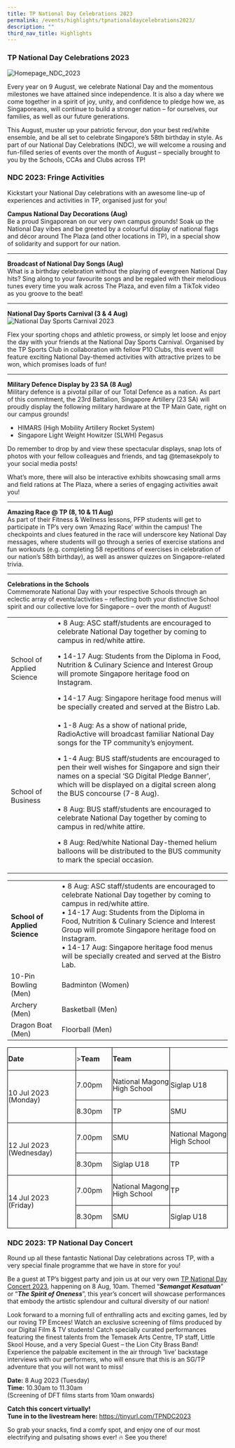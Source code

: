 ```yaml
---
title: TP National Day Celebrations 2023
permalink: /events/highlights/tpnationaldaycelebrations2023/
description: ""
third_nav_title: Highlights
---
```

### TP National Day Celebrations 2023

![Homepage_NDC_2023](/images/homepage-images/homepage_ndc_2023.jpg)

Every year on 9 August, we celebrate National Day and the momentous milestones we have attained since independence. It is also a day where we come together in a spirit of joy, unity, and confidence to pledge how we, as Singaporeans, will continue to build a stronger nation – for ourselves, our families, as well as our future generations. 

This August, muster up your patriotic fervour, don your best red/white ensemble, and be all set to celebrate Singapore’s 58th birthday in style. As part of our National Day Celebrations (NDC), we will welcome a rousing and fun-filled series of events over the month of August – specially brought to you by the Schools, CCAs and Clubs across TP! 


### NDC 2023: Fringe Activities ###

Kickstart your National Day celebrations with an awesome line-up of experiences and activities in TP, organised just for you! 

**Campus National Day Decorations (Aug)**<br>
Be a proud Singaporean on our very own campus grounds! Soak up the National Day vibes and be greeted by a colourful display of national flags and décor around The Plaza (and other locations in TP), in a special show of solidarity and support for our nation. 

---
**Broadcast of National Day Songs (Aug)**<br>
What is a birthday celebration without the playing of evergreen National Day hits? Sing along to your favourite songs and be regaled with their melodious tunes every time you walk across The Plaza, and even film a TikTok video as you groove to the beat!

---
**National Day Sports Carnival (3 &amp; 4 Aug)**<br>
![National Day Sports Carnival 2023](/images/homepage-images/national%20day%20sports%20carnival_ndc_2023.png)

Flex your sporting chops and athletic prowess, or simply let loose and enjoy the day with your friends at the National Day Sports Carnival. Organised by the TP Sports Club in collaboration with fellow P10 Clubs, this event will feature exciting National Day-themed activities with attractive prizes to be won, which promises loads of fun! 

---
**Military Defence Display by 23 SA (8 Aug)**<br>
Military defence is a pivotal pillar of our Total Defence as a nation. As part of this commitment, the 23rd Battalion, Singapore Artillery (23 SA) will proudly display the following military hardware at the TP Main Gate, right on our campus grounds! 
 
* HIMARS (High Mobility Artillery Rocket System)
* Singapore Light Weight Howitzer (SLWH) Pegasus 

Do remember to drop by and view these spectacular displays, snap lots of photos with your fellow colleagues and friends, and tag @temasekpoly to your social media posts!

What’s more, there will also be interactive exhibits showcasing small arms and field rations at The Plaza, where a series of engaging activities await you!

---
**Amazing Race @ TP (8, 10 &amp; 11 Aug)**<br>
As part of their Fitness &amp; Wellness lessons, PFP students will get to participate in TP’s very own ‘Amazing Race’ within the campus! The checkpoints and clues featured in the race will underscore key National Day messages, where students will go through a series of exercise stations and fun workouts (e.g. completing 58 repetitions of exercises in celebration of our nation’s 58th birthday), as well as answer quizzes on Singapore-related trivia.

---
**Celebrations in the Schools**<br>
Commemorate National Day with your respective Schools through an eclectic array of events/activities – reflecting both your distinctive School spirit and our collective love for Singapore – over the month of August!  



<table>
  <tbody><tr>
    <td>School of Applied Science</td>
		<td>•	8 Aug: ASC staff/students are encouraged to celebrate National Day together by coming to campus in red/white attire. <br>
			
•	14-17 Aug: Students from the Diploma in Food, Nutrition &amp; Culinary Science and Interest Group will promote Singapore heritage food on Instagram. <br>
			
•	14-17 Aug: Singapore heritage food menus will be specially created and served at the Bistro Lab. 
</td>

  </tr>
  <tr>
    <td>School of Business</td>
    <td>•	1-8 Aug: As a show of national pride, RadioActive will broadcast familiar National Day songs for the TP community’s enjoyment. <br>
			
•	1-4 Aug: BUS staff/students are encouraged to pen their well wishes for Singapore and sign their names on a special ‘SG Digital Pledge Banner’, which will be displayed on a digital screen along the BUS concourse (7-8 Aug).<br>
			
•	8 Aug: BUS staff/students are encouraged to celebrate National Day together by coming to campus in red/white attire. <br>
			
•	8 Aug: Red/white National Day-themed helium balloons will be distributed to the BUS community to mark the special occasion. 
</td>

  </tr>
</tbody></table>



<table><tbody><tr><td><strong>School of Applied Science</strong></td><td>•	8 Aug: ASC staff/students are encouraged to celebrate National Day together by coming to campus in red/white attire. <br>
•	14-17 Aug: Students from the Diploma in Food, Nutrition &amp; Culinary Science and Interest Group will promote Singapore heritage food on Instagram. <br>
•	14-17 Aug: Singapore heritage food menus will be specially created and served at the Bistro Lab. 
</td></tr><tr><td>10-Pin Bowling (Men)</td><td>Badminton (Women)</td></tr><tr><td>Archery (Men)</td><td>Basketball (Men)</td></tr><tr><td>Dragon Boat (Men)</td><td>Floorball (Men)</td></tr></tbody></table>
	
	

<table class="MsoNormalTable" border="0" cellspacing="3" cellpadding="0" style="mso-cellspacing:2.2pt;mso-yfti-tbllook:1184;mso-padding-alt:0cm 0cm 0cm 0cm"><tbody><tr style="mso-yfti-irow:0;mso-yfti-firstrow:yes;height:4.9pt"><td width="158" style="width:118.2pt;border:solid windowtext 1.0pt;border-bottom:
  none;padding:.75pt .75pt .75pt .75pt;height:4.9pt"><p class="MsoNormal" style="mso-margin-top-alt:auto;line-height:105%"><b>Date</b></p></td><td width="82" style="width:61.5pt;border:none;border-top:solid windowtext 1.0pt;
  padding:.75pt .75pt .75pt .75pt;height:4.9pt"><p class="MsoNormal" style="mso-margin-top-alt:auto;line-height:105%"> &gt;<b>Team</b></p></td><td width="135" style="width:101.25pt;border:solid windowtext 1.0pt;border-bottom:
  none;padding:.75pt .75pt .75pt .75pt;height:4.9pt"><p class="MsoNormal" style="mso-margin-top-alt:auto;line-height:105%"><b>Team</b></p></td></tr><tr style="mso-yfti-irow:1"><td width="158" rowspan="2" style="width:118.2pt;border:solid windowtext 1.0pt;
  border-bottom:none;padding:.75pt .75pt .75pt .75pt"><p class="MsoNormal" style="mso-margin-top-alt:auto;line-height:105%">10 Jul 2023 (Monday)</p></td><td width="82" style="width:61.5pt;border:none;border-top:solid windowtext 1.0pt;
  padding:.75pt .75pt .75pt .75pt"><p class="MsoNormal" style="mso-margin-top-alt:auto;line-height:105%">7.00pm</p></td><td width="135" style="width:101.45pt;border-top:solid windowtext 1.0pt;
  border-left:solid windowtext 1.0pt;border-bottom:none;border-right:none;
  padding:.75pt .75pt .75pt .75pt"><p class="MsoNormal" style="mso-margin-top-alt:auto;line-height:105%">National Magong High School</p></td><td width="135" style="width:101.25pt;border:solid windowtext 1.0pt;border-bottom:
  none;padding:.75pt .75pt .75pt .75pt"><p class="MsoNormal" style="mso-margin-top-alt:auto;line-height:105%">Siglap U18</p></td></tr><tr style="mso-yfti-irow:2"><td width="82" style="width:61.5pt;border:none;border-top:solid windowtext 1.0pt;
  padding:.75pt .75pt .75pt .75pt"><p class="MsoNormal" style="mso-margin-top-alt:auto;line-height:105%">8.30pm</p></td><td width="135" style="width:101.45pt;border-top:solid windowtext 1.0pt;
  border-left:solid windowtext 1.0pt;border-bottom:none;border-right:none;
  padding:.75pt .75pt .75pt .75pt"><p class="MsoNormal" style="mso-margin-top-alt:auto;line-height:105%">TP</p></td><td width="135" style="width:101.25pt;border:solid windowtext 1.0pt;border-bottom:
  none;padding:.75pt .75pt .75pt .75pt"><p class="MsoNormal" style="mso-margin-top-alt:auto;line-height:105%">SMU</p></td></tr><tr style="mso-yfti-irow:3"><td width="158" rowspan="2" style="width:118.2pt;border:solid windowtext 1.0pt;
  border-bottom:none;padding:.75pt .75pt .75pt .75pt"><p class="MsoNormal" style="mso-margin-top-alt:auto;line-height:105%">12 Jul 2023 (Wednesday)</p></td><td width="82" style="width:61.5pt;border:none;border-top:solid windowtext 1.0pt;
  padding:.75pt .75pt .75pt .75pt"><p class="MsoNormal" style="mso-margin-top-alt:auto;line-height:105%">7.00pm</p></td><td width="135" style="width:101.45pt;border-top:solid windowtext 1.0pt;
  border-left:solid windowtext 1.0pt;border-bottom:none;border-right:none;
  padding:.75pt .75pt .75pt .75pt"><p class="MsoNormal" style="mso-margin-top-alt:auto;line-height:105%">SMU</p></td><td width="135" style="width:101.25pt;border:solid windowtext 1.0pt;border-bottom:
  none;padding:.75pt .75pt .75pt .75pt"><p class="MsoNormal" style="mso-margin-top-alt:auto;line-height:105%">National Magong High School</p></td></tr><tr style="mso-yfti-irow:4"><td width="82" style="width:61.5pt;border:none;border-top:solid windowtext 1.0pt;
  padding:.75pt .75pt .75pt .75pt"><p class="MsoNormal" style="mso-margin-top-alt:auto;line-height:105%">8.30pm</p></td><td width="135" style="width:101.45pt;border-top:solid windowtext 1.0pt;
  border-left:solid windowtext 1.0pt;border-bottom:none;border-right:none;
  padding:.75pt .75pt .75pt .75pt"><p class="MsoNormal" style="mso-margin-top-alt:auto;line-height:105%">Siglap U18</p></td><td width="135" style="width:101.25pt;border:solid windowtext 1.0pt;border-bottom:
  none;padding:.75pt .75pt .75pt .75pt"><p class="MsoNormal" style="mso-margin-top-alt:auto;line-height:105%">TP</p></td></tr><tr style="mso-yfti-irow:5"><td width="158" rowspan="2" style="width:118.2pt;border:solid windowtext 1.0pt;
  padding:.75pt .75pt .75pt .75pt"><p class="MsoNormal" style="mso-margin-top-alt:auto;line-height:105%">14 Jul 2023 (Friday)</p></td><td width="82" style="width:61.5pt;border:none;border-top:solid windowtext 1.0pt;
  padding:.75pt .75pt .75pt .75pt"><p class="MsoNormal" style="mso-margin-top-alt:auto;line-height:105%">7.00pm</p></td><td width="135" style="width:101.45pt;border-top:solid windowtext 1.0pt;
  border-left:solid windowtext 1.0pt;border-bottom:none;border-right:none;
  padding:.75pt .75pt .75pt .75pt"><p class="MsoNormal" style="mso-margin-top-alt:auto;line-height:105%">National Magong High School</p></td><td width="135" style="width:101.25pt;border:solid windowtext 1.0pt;border-bottom:
  none;padding:.75pt .75pt .75pt .75pt"><p class="MsoNormal" style="mso-margin-top-alt:auto;line-height:105%">TP</p></td></tr><tr style="mso-yfti-irow:6;mso-yfti-lastrow:yes"><td width="82" style="width:61.5pt;border-top:solid windowtext 1.0pt;
  border-left:none;border-bottom:solid windowtext 1.0pt;border-right:none;
  padding:.75pt .75pt .75pt .75pt"><p class="MsoNormal" style="mso-margin-top-alt:auto;line-height:105%">8.30pm</p></td><td width="135" style="width:101.45pt;border:solid windowtext 1.0pt;border-right:
  none;padding:.75pt .75pt .75pt .75pt"><p class="MsoNormal" style="mso-margin-top-alt:auto;line-height:105%">SMU</p></td><td width="135" style="width:101.25pt;border:solid windowtext 1.0pt;padding:
  .75pt .75pt .75pt .75pt"><p class="MsoNormal" style="mso-margin-top-alt:auto;line-height:105%">Siglap U18</p></td></tr></tbody></table>







### NDC 2023: TP National Day Concert ###


Round up all these fantastic National Day celebrations across TP, with a very special finale programme that we have in store for you!

Be a guest at TP’s biggest party and join us at our very own [TP National Day Concert 2023](/events/highlights/tpnationaldayconcert2023/), happening on 8 Aug, 10am. Themed “***Semangat Kesatuan***” or “***The Spirit of Oneness***”, this year’s concert will showcase performances that embody the artistic splendour and cultural diversity of our nation!

Look forward to a morning full of enthralling acts and exciting games, led by our roving TP Emcees! Watch an exclusive screening of films produced by our Digital Film &amp; TV students! Catch specially curated performances featuring the finest talents from the Temasek Arts Centre, TP staff, Little Skool House, and a very Special Guest – the Lion City Brass Band! Experience the palpable excitement in the air through ‘live’ backstage interviews with our performers, who will ensure that this is an SG/TP adventure that you will not want to miss! 

**Date:** 8 Aug 2023 (Tuesday)<br>
**Time:** 10.30am to 11.30am <br>(Screening of DFT films starts from 10am onwards)

**Catch this concert virtually! <br>Tune in to the livestream here:** https://tinyurl.com/TPNDC2023

So grab your snacks, find a comfy spot, and enjoy one of our most electrifying and pulsating shows ever! 🔥 See you there!